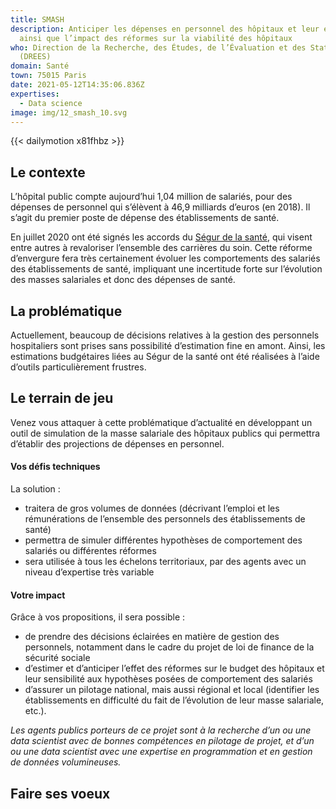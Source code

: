 ```yaml
---
title: SMASH
description: Anticiper les dépenses en personnel des hôpitaux et leur évolution,
  ainsi que l’impact des réformes sur la viabilité des hôpitaux
who: Direction de la Recherche, des Études, de l’Évaluation et des Statistiques
  (DREES)
domain: Santé
town: 75015 Paris
date: 2021-05-12T14:35:06.836Z
expertises:
  - Data science
image: img/12_smash_10.svg
---
```

{{< dailymotion x81fhbz >}}

## Le contexte

L’hôpital public compte aujourd’hui 1,04 million de salariés, pour des dépenses de personnel qui s’élèvent à 46,9 milliards d’euros (en 2018). Il s’agit du premier poste de dépense des établissements de santé. 

En juillet 2020 ont été signés les accords du [Ségur de la santé](https://solidarites-sante.gouv.fr/systeme-de-sante-et-medico-social/segur-de-la-sante-les-conclusions/), qui visent entre autres à revaloriser l’ensemble des carrières du soin. Cette réforme d’envergure fera très certainement évoluer les comportements des salariés des établissements de santé, impliquant une incertitude forte sur l’évolution des masses salariales et donc des dépenses de santé. 

## La problématique

Actuellement, beaucoup de décisions relatives à la gestion des personnels hospitaliers sont prises sans possibilité d’estimation fine en amont. Ainsi, les estimations budgétaires liées au Ségur de la santé ont été réalisées à l’aide d’outils particulièrement frustres. 

## Le terrain de jeu 

Venez vous attaquer à cette problématique d’actualité en développant un outil de simulation de la masse salariale des hôpitaux publics qui permettra d’établir des projections de dépenses en personnel. 

#### Vos défis techniques 

La solution : 
* traitera de gros volumes de données (décrivant l’emploi et les rémunérations de l’ensemble des personnels des établissements de santé) 
* permettra de simuler différentes hypothèses de comportement des salariés ou différentes réformes
* sera utilisée à tous les échelons territoriaux, par des agents avec un niveau d’expertise très variable 

#### Votre impact 

Grâce à vos propositions, il sera possible : 
* de prendre des décisions éclairées en matière de gestion des personnels, notamment dans le cadre du projet de loi de finance de la sécurité sociale
* d’estimer et d’anticiper l’effet des réformes sur le budget des hôpitaux et leur sensibilité aux hypothèses posées de comportement des salariés
* d’assurer un pilotage national, mais aussi régional et local (identifier les établissements en difficulté du fait de l’évolution de leur masse salariale, etc.). 

_Les agents publics porteurs de ce projet sont à la recherche d’un ou une data scientist avec de bonnes compétences en pilotage de projet, et d’un ou une data scientist avec une expertise en programmation et en gestion de données volumineuses._ 

## Faire ses voeux